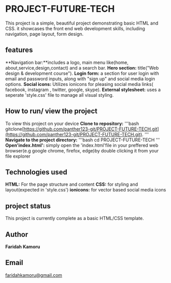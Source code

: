 # PROJECT-FUTURE-TECH
This project is a simple, beautiful project demonstrating basic HTML and CSS. it showcases the front end web development skills, including navigation, page layout, form design.
## features
**Navigation bar:**includes a logo, main menu like(home, about,service,design,contact) and a search bar.
**Hero section:** title("Web design & development course").
**Login form:** a section for user login with email and password inputs, along with "sign up" and social media login options.
**Social icons:** Utilizes ionicons for pleasing social media links( facebook, instagram , twitter, google, skype).
**External stylesheet:** uses a seperate 'style.css' file to manage all visual styling.
## How to run/ view the project
To view this project on your device
**Clone to repository:**
'''bash
gitclone[https://github.com/panther123-git/PROJECT-FUTURE-TECH.git](https://github.com/panther123-git/PROJECT-FUTURE-TECH.git).
'''
**Navigate to the project directory:**
'''bash
cd PROJECT-FUTURE-TECH
'''
**Open'index.html':**
simply open the 'index.html'file in your preffered web browser(e.g google chrome, firefox, edge)by double clicking it from your file explorer
## Technologies used
**HTML:** For the page structure and content
**CSS:** for styling and layout(expected in 'style.css')
**ionicons:** for vector based social media icons
## project status
This project is currently complete as a basic HTML/CSS template.
## Author
**Faridah Kamoru**
## Email
faridahkamoru@gmail.com
